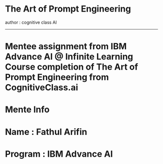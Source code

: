 # The Art of Prompt Engineering #
author : cognitive class AI
***************************
# Mentee assignment from IBM Advance AI @ Infinite Learning Course completion of The Art of Prompt Engineering from CognitiveClass.ai
# Mente Info
# Name : Fathul Arifin
# Program : IBM Advance AI


